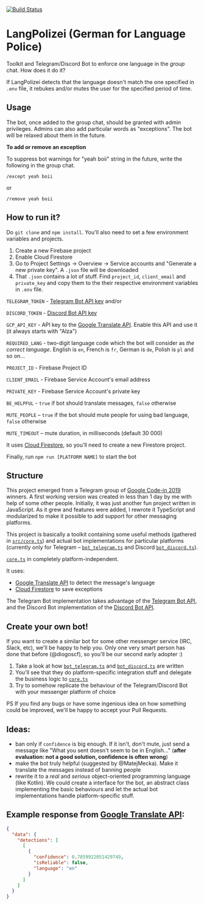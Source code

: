 [![Build Status](https://travis-ci.com/bartekpacia/telegram-lang-enforcer.svg?branch=dev)](https://travis-ci.com/bartekpacia/telegram-lang-enforcer)
# LangPolizei (German for Language Police)

Toolkit and Telegram/Discord Bot to enforce one language in the _group_ chat. How does it do it?

If LangPolizei detects that the language doesn't match the one specified in `.env` file, it rebukes and/or mutes the user for the specified period of time.

## Usage

The bot, once added to the group chat, should be granted with admin privileges. Admins can also add particular words as "exceptions". The bot will be relaxed about them in the future.

**To add or remove an exception**

To suppress bot warnings for "yeah boii" string in the future, write the following in the group chat.

`/except yeah boii`

or

`/remove yeah boii`

## How to run it?

Do `git clone` and `npm install`. You'll also need to set a few environment variables and projects.

1. Create a new Firebase project
2. Enable Cloud Firestore
3. Go to Project Settings -> Overview -> Service accounts and "Generate a new private key". A `.json` file will be downloaded
4. That `.json` contains a lot of stuff. Find `project_id`, `client_email` and `private_key` and copy them to the their respective environment variables in `.env` file.

`TELEGRAM_TOKEN` - [Telegram Bot API key](https://core.telegram.org/bots/api#authorizing-your-bot)
and/or

`DISCORD_TOKEN` - [Discord Bot API key](https://discordapp.com/developers/docs/topics/oauth2)

`GCP_API_KEY` - API key to the [Google Translate API](https://console.cloud.google.com/apis/api/translate.googleapis.com/overview). Enable this API and use it (it always starts with "Alza")

`REQUIRED_LANG` - two-digit language code which the bot will consider as _the correct language_. English is `en`, French is `fr`, German is `de`, Polish is `pl` and so on...

`PROJECT_ID` - Firebase Project ID

`CLIENT_EMAIL` - Firebase Service Account's email address

`PRIVATE_KEY` - Firebase Service Account's private key

`BE_HELPFUL` - `true` if bot should translate messages, `false` otherwise

`MUTE_PEOPLE` – `true` if the bot should mute people for using bad language, `false` otherwise

`MUTE_TIMEOUT` – mute duration, in milliseconds (default 30 000)

It uses [Cloud Firestore](https://firebase.google.com/products/firestore), so you'll need to create a new Firestore project.

Finally, run `npm run [PLATFORM NAME]` to start the bot

## Structure

This project emerged from a Telegram group of [Google Code-in 2019](https://codein.withgoogle.com/) winners.
A first working version was created in less than 1 day by me with help of some other people. Initially, it was just another fun project written in JavaScript. As it grew and features were added, I rewrote it TypeScript and modularized to make it possible to add support for other messaging platforms.

This project is basically a toolkit containing some useful methods (gathered in [`src/core.ts`](https://github.com/bartekpacia/telegram-lang-enforcer/blob/master/src/core.ts)) and actual
bot implementations for particular platforms (currently only for Telegram – [`bot_telegram.ts`](https://github.com/bartekpacia/telegram-lang-enforcer/blob/master/src/bot_telegram.ts) and Discord [`bot_discord.ts`](https://github.com/bartekpacia/telegram-lang-enforcer/blob/master/src/bot_discord.ts)).

[`core.ts`](https://github.com/bartekpacia/telegram-lang-enforcer/blob/master/src/core.ts) in completely platform-independent.

It uses:

- [Google Translate API](https://cloud.google.com/translate/docs) to detect the message's language
- [Cloud Firestore](https://firebase.google.com/products/firestore/) to save exceptions

The Telegram Bot implementation takes advantage of the [Telegram Bot API](https://core.telegram.org/bots/api), and the Discord Bot implementation of the [Discord Bot API](https://discordapp.com/developers/docs/intro#bots-and-apps).

## Create your own bot!

If you want to create a similar bot for some other messenger service (IRC, Slack, etc), we'll be
happy to help you. Only one very smart person has done that before (@diogoscf), so you'll be our second early adopter :)

1. Take a look at how [`bot_telegram.ts`](https://github.com/bartekpacia/telegram-lang-enforcer/blob/master/src/bot_telegram.ts) and [`bot_discord.ts`](https://github.com/bartekpacia/telegram-lang-enforcer/blob/master/src/bot_discord.ts) are written
2. You'll see that they do platform-specific integration stuff and delegate the business logic to [`core.ts`](https://github.com/bartekpacia/telegram-lang-enforcer/blob/master/src/core.ts)
3. Try to somehow replicate the behaviour of the Telegram/Discord Bot with your messenger platform of choice

PS If you find any bugs or have some ingenious idea on how something could be improved, we'll be happy
to accept your Pull Requests.

## Ideas:

- ban only if `confidence` is big enough. If it isn't, don't mute, just send a message
  like "What you sent doesn't seem to be in English..." (**after evaluation: not a good solution,
  confidence is often wrong**)
- make the bot truly helpful (suggested by @MatejMecka). Make it translate the messages
  instead of banning people
- rewrite it to a _real_ and _serious_ object-oriented programming language (like Kotlin). We could create a interface for the bot, an abstract class implementing the
  basic behaviours and let the actual bot implementations handle platform-specific stuff.

## Example response from [Google Translate API](https://translation.googleapis.com/language/translate/v2/detect):

```json
{
  "data": {
    "detections": [
      [
        {
          "confidence": 0.7859922051429749,
          "isReliable": false,
          "language": "en"
        }
      ]
    ]
  }
}
```
